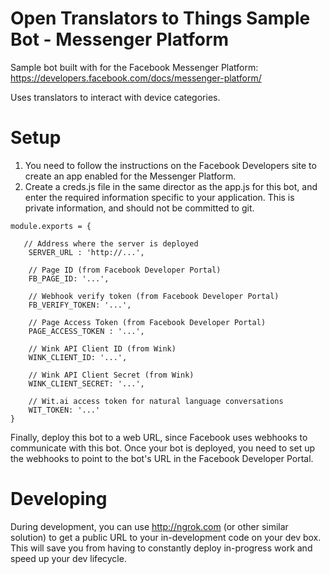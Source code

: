 # Open Translators to Things Sample Bot - Messenger Platform

Sample bot built with for the Facebook Messenger Platform: https://developers.facebook.com/docs/messenger-platform/

Uses translators to interact with device categories.

# Setup

1. You need to follow the instructions on the Facebook Developers site to create an app enabled for the Messenger Platform.
2. Create a creds.js file in the same director as the app.js for this bot, and enter the required information specific to your application.
   This is private information, and should not be committed to git.

```
module.exports = {

   // Address where the server is deployed
    SERVER_URL : 'http://...',
    
    // Page ID (from Facebook Developer Portal)
    FB_PAGE_ID: '...',
    
    // Webhook verify token (from Facebook Developer Portal)
    FB_VERIFY_TOKEN: '...',
    
    // Page Access Token (from Facebook Developer Portal)
    PAGE_ACCESS_TOKEN : '...',
    
    // Wink API Client ID (from Wink)
    WINK_CLIENT_ID: '...',
    
    // Wink API Client Secret (from Wink)
    WINK_CLIENT_SECRET: '...',
    
    // Wit.ai access token for natural language conversations
    WIT_TOKEN: '...'
}
```

Finally, deploy this bot to a web URL, since Facebook uses webhooks to communicate with this bot. Once your bot
is deployed, you need to set up the webhooks to point to the bot's URL in the Facebook Developer Portal.

# Developing

During development, you can use http://ngrok.com (or other similar solution) to get a public URL to your in-development code on
your dev box. This will save you from having to constantly deploy in-progress work and speed up your dev lifecycle.
